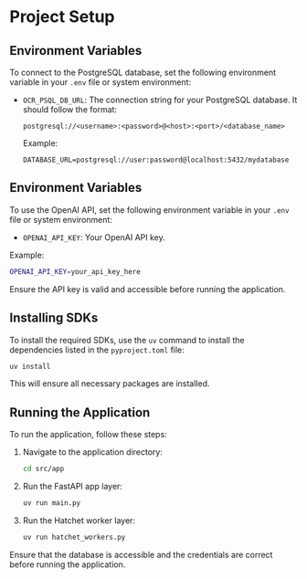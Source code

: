 # Project Setup

## Environment Variables

To connect to the PostgreSQL database, set the following environment variable in your `.env` file or system environment:

- `OCR_PSQL_DB_URL`: The connection string for your PostgreSQL database. It should follow the format:

  ```
  postgresql://<username>:<password>@<host>:<port>/<database_name>
  ```

  Example:

  ```
  DATABASE_URL=postgresql://user:password@localhost:5432/mydatabase
  ```

## Environment Variables

To use the OpenAI API, set the following environment variable in your `.env` file or system environment:

- `OPENAI_API_KEY`: Your OpenAI API key.

Example:
```bash
OPENAI_API_KEY=your_api_key_here
```

Ensure the API key is valid and accessible before running the application.
## Installing SDKs

To install the required SDKs, use the `uv` command to install the dependencies listed in the `pyproject.toml` file:

```bash
uv install
```

This will ensure all necessary packages are installed.

## Running the Application

To run the application, follow these steps:

1. Navigate to the application directory:
   ```bash
   cd src/app
   ```

2. Run the FastAPI app layer:
   ```bash
   uv run main.py
   ```

3. Run the Hatchet worker layer:
   ```bash
   uv run hatchet_workers.py
   ```
Ensure that the database is accessible and the credentials are correct before running the application.